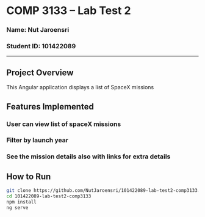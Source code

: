 #  COMP 3133 – Lab Test 2
### Name: Nut Jaroensri  
### Student ID: 101422089  

---

## Project Overview
This Angular application displays a list of SpaceX missions

## Features Implemented
### User can view list of spaceX missions
### Filter by launch year
### See the mission details also with links for extra details

## How to Run
```bash
git clone https://github.com/NutJaroensri/101422089-lab-test2-comp3133.git
cd 101422089-lab-test2-comp3133
npm install
ng serve